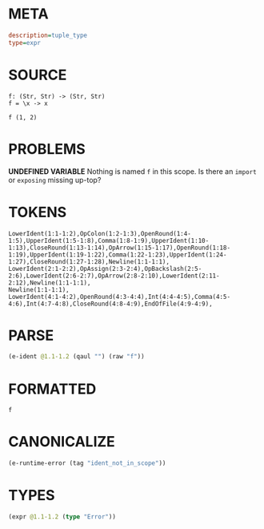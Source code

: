 # META
~~~ini
description=tuple_type
type=expr
~~~
# SOURCE
~~~roc
f: (Str, Str) -> (Str, Str)
f = \x -> x

f (1, 2)
~~~
# PROBLEMS
**UNDEFINED VARIABLE**
Nothing is named `f` in this scope.
Is there an `import` or `exposing` missing up-top?

# TOKENS
~~~zig
LowerIdent(1:1-1:2),OpColon(1:2-1:3),OpenRound(1:4-1:5),UpperIdent(1:5-1:8),Comma(1:8-1:9),UpperIdent(1:10-1:13),CloseRound(1:13-1:14),OpArrow(1:15-1:17),OpenRound(1:18-1:19),UpperIdent(1:19-1:22),Comma(1:22-1:23),UpperIdent(1:24-1:27),CloseRound(1:27-1:28),Newline(1:1-1:1),
LowerIdent(2:1-2:2),OpAssign(2:3-2:4),OpBackslash(2:5-2:6),LowerIdent(2:6-2:7),OpArrow(2:8-2:10),LowerIdent(2:11-2:12),Newline(1:1-1:1),
Newline(1:1-1:1),
LowerIdent(4:1-4:2),OpenRound(4:3-4:4),Int(4:4-4:5),Comma(4:5-4:6),Int(4:7-4:8),CloseRound(4:8-4:9),EndOfFile(4:9-4:9),
~~~
# PARSE
~~~clojure
(e-ident @1.1-1.2 (qaul "") (raw "f"))
~~~
# FORMATTED
~~~roc
f
~~~
# CANONICALIZE
~~~clojure
(e-runtime-error (tag "ident_not_in_scope"))
~~~
# TYPES
~~~clojure
(expr @1.1-1.2 (type "Error"))
~~~

